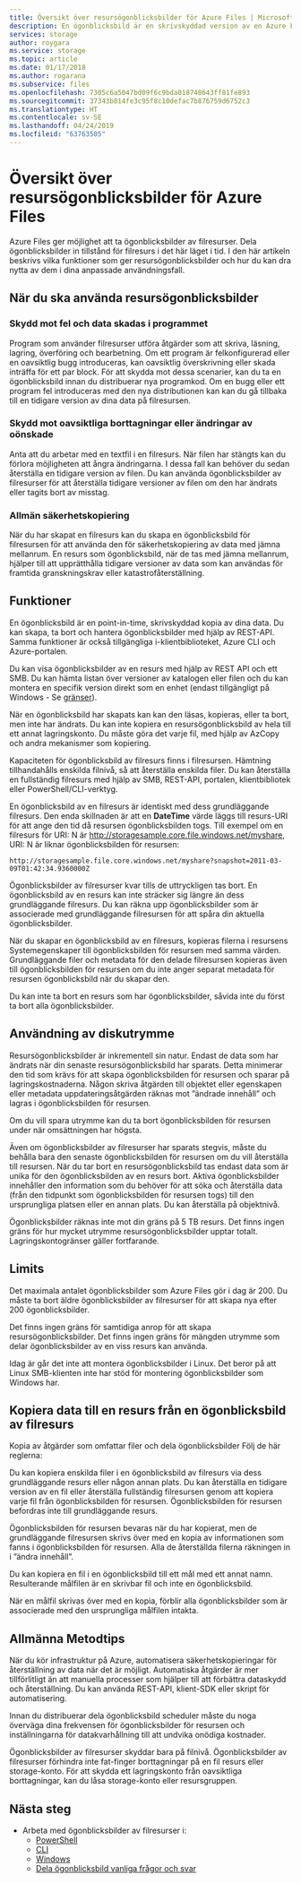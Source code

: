 ```yaml
---
title: Översikt över resursögonblicksbilder för Azure Files | Microsoft Docs
description: En ögonblicksbild är en skrivskyddad version av en Azure Files-resurs som händer vid en tidpunkt i tid, som ett sätt att säkerhetskopiera filresursen.
services: storage
author: roygara
ms.service: storage
ms.topic: article
ms.date: 01/17/2018
ms.author: rogarana
ms.subservice: files
ms.openlocfilehash: 7305c6a5047bd09f6c9bda018748643ff81fe893
ms.sourcegitcommit: 37343b814fe3c95f8c10defac7b876759d6752c3
ms.translationtype: HT
ms.contentlocale: sv-SE
ms.lasthandoff: 04/24/2019
ms.locfileid: "63763505"
---
```

# <a name="overview-of-share-snapshots-for-azure-files"></a>Översikt över resursögonblicksbilder för Azure Files 
Azure Files ger möjlighet att ta ögonblicksbilder av filresurser. Dela ögonblicksbilder in tillstånd för filresurs i det här läget i tid. I den här artikeln beskrivs vilka funktioner som ger resursögonblicksbilder och hur du kan dra nytta av dem i dina anpassade användningsfall.

## <a name="when-to-use-share-snapshots"></a>När du ska använda resursögonblicksbilder

### <a name="protection-against-application-error-and-data-corruption"></a>Skydd mot fel och data skadas i programmet
Program som använder filresurser utföra åtgärder som att skriva, läsning, lagring, överföring och bearbetning. Om ett program är felkonfigurerad eller en oavsiktlig bugg introduceras, kan oavsiktlig överskrivning eller skada inträffa för ett par block. För att skydda mot dessa scenarier, kan du ta en ögonblicksbild innan du distribuerar nya programkod. Om en bugg eller ett program fel introduceras med den nya distributionen kan kan du gå tillbaka till en tidigare version av dina data på filresursen. 

### <a name="protection-against-accidental-deletions-or-unintended-changes"></a>Skydd mot oavsiktliga borttagningar eller ändringar av oönskade
Anta att du arbetar med en textfil i en filresurs. När filen har stängts kan du förlora möjligheten att ångra ändringarna. I dessa fall kan behöver du sedan återställa en tidigare version av filen. Du kan använda ögonblicksbilder av filresurser för att återställa tidigare versioner av filen om den har ändrats eller tagits bort av misstag.

### <a name="general-backup-purposes"></a>Allmän säkerhetskopiering
När du har skapat en filresurs kan du skapa en ögonblicksbild för filresursen för att använda den för säkerhetskopiering av data med jämna mellanrum. En resurs som ögonblicksbild, när de tas med jämna mellanrum, hjälper till att upprätthålla tidigare versioner av data som kan användas för framtida granskningskrav eller katastrofåterställning.

## <a name="capabilities"></a>Funktioner
En ögonblicksbild är en point-in-time, skrivskyddad kopia av dina data. Du kan skapa, ta bort och hantera ögonblicksbilder med hjälp av REST-API. Samma funktioner är också tillgängliga i-klientbiblioteket, Azure CLI och Azure-portalen. 

Du kan visa ögonblicksbilder av en resurs med hjälp av REST API och ett SMB. Du kan hämta listan över versioner av katalogen eller filen och du kan montera en specifik version direkt som en enhet (endast tillgängligt på Windows - Se [gränser](#limits)). 

När en ögonblicksbild har skapats kan kan den läsas, kopieras, eller ta bort, men inte har ändrats. Du kan inte kopiera en resursögonblicksbild av hela till ett annat lagringskonto. Du måste göra det varje fil, med hjälp av AzCopy och andra mekanismer som kopiering.

Kapaciteten för ögonblicksbild av filresurs finns i filresursen. Hämtning tillhandahålls enskilda filnivå, så att återställa enskilda filer. Du kan återställa en fullständig filresurs med hjälp av SMB, REST-API, portalen, klientbibliotek eller PowerShell/CLI-verktyg.

En ögonblicksbild av en filresurs är identiskt med dess grundläggande filresurs. Den enda skillnaden är att en **DateTime** värde läggs till resurs-URI för att ange den tid då resursen ögonblicksbilden togs. Till exempel om en filresurs för URI: N är http://storagesample.core.file.windows.net/myshare, URI: N är liknar ögonblicksbilden för resursen:
```
http://storagesample.file.core.windows.net/myshare?snapshot=2011-03-09T01:42:34.9360000Z
```

Ögonblicksbilder av filresurser kvar tills de uttryckligen tas bort. En ögonblicksbild av en resurs kan inte sträcker sig längre än dess grundläggande filresurs. Du kan räkna upp ögonblicksbilder som är associerade med grundläggande filresursen för att spåra din aktuella ögonblicksbilder. 

När du skapar en ögonblicksbild av en filresurs, kopieras filerna i resursens Systemegenskaper till ögonblicksbilden för resursen med samma värden. Grundläggande filer och metadata för den delade filresursen kopieras även till ögonblicksbilden för resursen om du inte anger separat metadata för resursen ögonblicksbild när du skapar den.

Du kan inte ta bort en resurs som har ögonblicksbilder, såvida inte du först ta bort alla ögonblicksbilder.

## <a name="space-usage"></a>Användning av diskutrymme 
Resursögonblicksbilder är inkrementell sin natur. Endast de data som har ändrats när din senaste resursögonblicksbild har sparats. Detta minimerar den tid som krävs för att skapa ögonblicksbilden för resursen och sparar på lagringskostnaderna. Någon skriva åtgärden till objektet eller egenskapen eller metadata uppdateringsåtgärden räknas mot ”ändrade innehåll” och lagras i ögonblicksbilden för resursen. 

Om du vill spara utrymme kan du ta bort ögonblicksbilden för resursen under när omsättningen har högsta.

Även om ögonblicksbilder av filresurser har sparats stegvis, måste du behålla bara den senaste ögonblicksbilden för resursen om du vill återställa till resursen. När du tar bort en resursögonblicksbild tas endast data som är unika för den ögonblicksbilden av en resurs bort. Aktiva ögonblicksbilder innehåller den information som du behöver för att söka och återställa data (från den tidpunkt som ögonblicksbilden för resursen togs) till den ursprungliga platsen eller en annan plats. Du kan återställa på objektnivå.

Ögonblicksbilder räknas inte mot din gräns på 5 TB resurs. Det finns ingen gräns för hur mycket utrymme resursögonblicksbilder upptar totalt. Lagringskontogränser gäller fortfarande.

## <a name="limits"></a>Limits
Det maximala antalet ögonblicksbilder som Azure Files gör i dag är 200. Du måste ta bort äldre ögonblicksbilder av filresurser för att skapa nya efter 200 ögonblicksbilder. 

Det finns ingen gräns för samtidiga anrop för att skapa resursögonblicksbilder. Det finns ingen gräns för mängden utrymme som delar ögonblicksbilder av en viss resurs kan använda. 

Idag är går det inte att montera ögonblicksbilder i Linux. Det beror på att Linux SMB-klienten inte har stöd för montering ögonblicksbilder som Windows har.

## <a name="copying-data-back-to-a-share-from-share-snapshot"></a>Kopiera data till en resurs från en ögonblicksbild av filresurs
Kopia av åtgärder som omfattar filer och dela ögonblicksbilder Följ de här reglerna:

Du kan kopiera enskilda filer i en ögonblicksbild av filresurs via dess grundläggande resurs eller någon annan plats. Du kan återställa en tidigare version av en fil eller återställa fullständig filresursen genom att kopiera varje fil från ögonblicksbilden för resursen. Ögonblicksbilden för resursen befordras inte till grundläggande resurs. 

Ögonblicksbilden för resursen bevaras när du har kopierat, men de grundläggande filresursen skrivs över med en kopia av informationen som fanns i ögonblicksbilden för resursen. Alla de återställda filerna räkningen in i ”ändra innehåll”.

Du kan kopiera en fil i en ögonblicksbild till ett mål med ett annat namn. Resulterande målfilen är en skrivbar fil och inte en ögonblicksbild.

När en målfil skrivas över med en kopia, förblir alla ögonblicksbilder som är associerade med den ursprungliga målfilen intakta.

## <a name="general-best-practices"></a>Allmänna Metodtips 
När du kör infrastruktur på Azure, automatisera säkerhetskopieringar för återställning av data när det är möjligt. Automatiska åtgärder är mer tillförlitligt än att manuella processer som hjälper till att förbättra dataskydd och återställning. Du kan använda REST-API, klient-SDK eller skript för automatisering.

Innan du distribuerar dela ögonblicksbild scheduler måste du noga överväga dina frekvensen för ögonblicksbilder för resursen och inställningarna för datakvarhållning till att undvika onödiga kostnader.

Ögonblicksbilder av filresurser skyddar bara på filnivå. Ögonblicksbilder av filresurser förhindra inte fat-finger borttagningar på en fil resurs eller storage-konto. För att skydda ett lagringskonto från oavsiktliga borttagningar, kan du låsa storage-konto eller resursgruppen.

## <a name="next-steps"></a>Nästa steg
- Arbeta med ögonblicksbilder av filresurser i:
    - [PowerShell](storage-how-to-use-files-powershell.md)
    - [CLI](storage-how-to-use-files-cli.md)
    - [Windows](storage-how-to-use-files-windows.md#accessing-share-snapshots-from-windows)
    - [Dela ögonblicksbild vanliga frågor och svar](storage-files-faq.md#share-snapshots)
